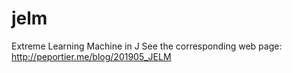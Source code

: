 # jelm
Extreme Learning Machine in J
See the corresponding web page:
http://peportier.me/blog/201905_JELM
